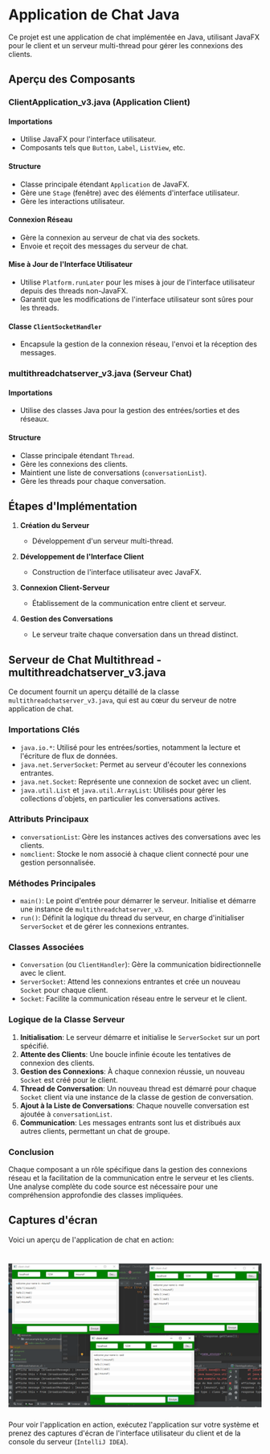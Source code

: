 # Application de Chat Java

Ce projet est une application de chat implémentée en Java, utilisant JavaFX pour le client et un serveur multi-thread pour gérer les connexions des clients.

## Aperçu des Composants

### ClientApplication_v3.java (Application Client)

#### Importations
- Utilise JavaFX pour l'interface utilisateur.
- Composants tels que `Button`, `Label`, `ListView`, etc.

#### Structure
- Classe principale étendant `Application` de JavaFX.
- Gère une `Stage` (fenêtre) avec des éléments d'interface utilisateur.
- Gère les interactions utilisateur.

#### Connexion Réseau
- Gère la connexion au serveur de chat via des sockets.
- Envoie et reçoit des messages du serveur de chat.

#### Mise à Jour de l'Interface Utilisateur
- Utilise `Platform.runLater` pour les mises à jour de l'interface utilisateur depuis des threads non-JavaFX.
- Garantit que les modifications de l'interface utilisateur sont sûres pour les threads.

#### Classe `ClientSocketHandler`
- Encapsule la gestion de la connexion réseau, l'envoi et la réception des messages.

### multithreadchatserver_v3.java (Serveur Chat)

#### Importations
- Utilise des classes Java pour la gestion des entrées/sorties et des réseaux.

#### Structure
- Classe principale étendant `Thread`.
- Gère les connexions des clients.
- Maintient une liste de conversations (`conversationList`).
- Gère les threads pour chaque conversation.

## Étapes d'Implémentation

1. **Création du Serveur**
   - Développement d'un serveur multi-thread.

2. **Développement de l'Interface Client**
   - Construction de l'interface utilisateur avec JavaFX.

3. **Connexion Client-Serveur**
   - Établissement de la communication entre client et serveur.

4. **Gestion des Conversations**
   - Le serveur traite chaque conversation dans un thread distinct.


## Serveur de Chat Multithread - multithreadchatserver_v3.java

Ce document fournit un aperçu détaillé de la classe `multithreadchatserver_v3.java`, qui est au cœur du serveur de notre application de chat.

### Importations Clés

- `java.io.*`: Utilisé pour les entrées/sorties, notamment la lecture et l'écriture de flux de données.
- `java.net.ServerSocket`: Permet au serveur d'écouter les connexions entrantes.
- `java.net.Socket`: Représente une connexion de socket avec un client.
- `java.util.List` et `java.util.ArrayList`: Utilisés pour gérer les collections d'objets, en particulier les conversations actives.

### Attributs Principaux

- `conversationList`: Gère les instances actives des conversations avec les clients.
- `nomclient`: Stocke le nom associé à chaque client connecté pour une gestion personnalisée.

### Méthodes Principales

- `main()`: Le point d'entrée pour démarrer le serveur. Initialise et démarre une instance de `multithreadchatserver_v3`.
- `run()`: Définit la logique du thread du serveur, en charge d'initialiser `ServerSocket` et de gérer les connexions entrantes.

### Classes Associées

- `Conversation` (ou `ClientHandler`): Gère la communication bidirectionnelle avec le client.
- `ServerSocket`: Attend les connexions entrantes et crée un nouveau `Socket` pour chaque client.
- `Socket`: Facilite la communication réseau entre le serveur et le client.

### Logique de la Classe Serveur

1. **Initialisation**: Le serveur démarre et initialise le `ServerSocket` sur un port spécifié.
2. **Attente des Clients**: Une boucle infinie écoute les tentatives de connexion des clients.
3. **Gestion des Connexions**: À chaque connexion réussie, un nouveau `Socket` est créé pour le client.
4. **Thread de Conversation**: Un nouveau thread est démarré pour chaque `Socket` client via une instance de la classe de gestion de conversation.
5. **Ajout à la Liste de Conversations**: Chaque nouvelle conversation est ajoutée à `conversationList`.
6. **Communication**: Les messages entrants sont lus et distribués aux autres clients, permettant un chat de groupe.

### Conclusion

Chaque composant a un rôle spécifique dans la gestion des connexions réseau et la facilitation de la communication entre le serveur et les clients. Une analyse complète du code source est nécessaire pour une compréhension approfondie des classes impliquées.

## Captures d'écran

Voici un aperçu de l'application de chat en action:

![Capture d'écran de l'Application de Chat](https://github.com/MonDataa/chat_multithread_javafx/blob/main/client_chat_screen_shot.png)
=======
Pour voir l'application en action, exécutez l'application sur votre système et prenez des captures d'écran de l'interface utilisateur du client et de la console du serveur (`IntelliJ IDEA`).
